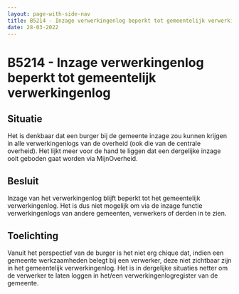 ```yaml
---
layout: page-with-side-nav
title: B5214 - Inzage verwerkingenlog beperkt tot gemeentelijk verwerkingenlog
date: 28-03-2022
---
```


# B5214 - Inzage verwerkingenlog beperkt tot gemeentelijk verwerkingenlog

## Situatie
Het is denkbaar dat een burger bij de gemeente inzage zou kunnen krijgen in alle verwerkingenlogs van de overheid (ook die van de centrale overheid).
Het lijkt meer voor de hand te liggen dat een dergelijke inzage ooit geboden gaat worden via MijnOverheid.

## Besluit
Inzage van het verwerkingenlog blijft beperkt tot het gemeentelijk verwerkingenlog. Het is dus niet mogelijk om via de inzage functie verwerkingenlogs van andere gemeenten, verwerkers of derden in te zien.

## Toelichting
Vanuit het perspectief van de burger is het niet erg chique dat, indien een gemeente werkzaamheden belegt bij een verwerker, deze niet zichtbaar zijn in het gemeentelijk verwerkingenlog. Het is in dergelijke situaties netter om de verwerker te laten loggen in het/een verwerkingenlogregister van de gemeente.
